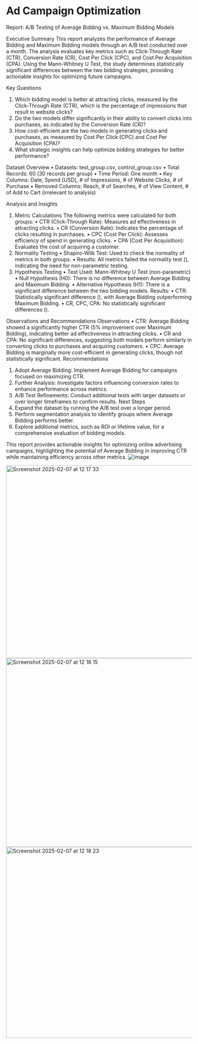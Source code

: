 # Ad Campaign Optimization

Report: A/B Testing of Average Bidding vs. Maximum Bidding Models
 

Executive Summary
This report analyzes the performance of Average Bidding and Maximum Bidding models through an A/B test conducted over a month. The analysis evaluates key metrics such as Click-Through Rate (CTR), Conversion Rate (CR), Cost Per Click (CPC), and Cost Per Acquisition (CPA). Using the Mann-Whitney U Test, the study determines statistically significant differences between the two bidding strategies, providing actionable insights for optimizing future campaigns.
 
Key Questions
1.	Which bidding model is better at attracting clicks, measured by the Click-Through Rate (CTR), which is the percentage of impressions that result in website clicks?
2.	Do the two models differ significantly in their ability to convert clicks into purchases, as indicated by the Conversion Rate (CR)?
3.	How cost-efficient are the two models in generating clicks and purchases, as measured by Cost Per Click (CPC) and Cost Per Acquisition (CPA)?
4.	What strategic insights can help optimize bidding strategies for better performance?
 

Dataset Overview
•	Datasets: test_group.csv, control_group.csv
•	Total Records: 60 (30 records per group)
•	Time Period: One month
•	Key Columns: Date, Spend [USD], # of Impressions, # of Website Clicks, # of Purchase
•	Removed Columns: Reach, # of Searches, # of View Content, # of Add to Cart (irrelevant to analysis)
 

Analysis and Insights
1. Metric Calculations
The following metrics were calculated for both groups:
•	CTR (Click-Through Rate): Measures ad effectiveness in attracting clicks. 
•	CR (Conversion Rate): Indicates the percentage of clicks resulting in purchases. 
•	CPC (Cost Per Click): Assesses efficiency of spend in generating clicks. 
•	CPA (Cost Per Acquisition): Evaluates the cost of acquiring a customer. 
2. Normality Testing
•	Shapiro-Wilk Test: Used to check the normality of metrics in both groups.
•	Results: All metrics failed the normality test (), indicating the need for non-parametric testing.
3. Hypothesis Testing
•	Test Used: Mann-Whitney U Test (non-parametric)
•	Null Hypothesis (H0): There is no difference between Average Bidding and Maximum Bidding.
•	Alternative Hypothesis (H1): There is a significant difference between the two bidding models.
Results:
•	CTR: Statistically significant difference (), with Average Bidding outperforming Maximum Bidding.
•	CR, CPC, CPA: No statistically significant differences ().
 

Observations and Recommendations
Observations
•	CTR: Average Bidding showed a significantly higher CTR (5% improvement over Maximum Bidding), indicating better ad effectiveness in attracting clicks.
•	CR and CPA: No significant differences, suggesting both models perform similarly in converting clicks to purchases and acquiring customers.
•	CPC: Average Bidding is marginally more cost-efficient in generating clicks, though not statistically significant.
Recommendations
1.	Adopt Average Bidding: Implement Average Bidding for campaigns focused on maximizing CTR.
2.	Further Analysis: Investigate factors influencing conversion rates to enhance performance across metrics.
3.	A/B Test Refinements: Conduct additional tests with larger datasets or over longer timeframes to confirm results.
 Next Steps
1.	Expand the dataset by running the A/B test over a longer period.
2.	Perform segmentation analysis to identify groups where Average Bidding performs better.
3.	Explore additional metrics, such as ROI or lifetime value, for a comprehensive evaluation of bidding models.
 
This report provides actionable insights for optimizing online advertising campaigns, highlighting the potential of Average Bidding in improving CTR while maintaining efficiency across other metrics.
![image](https://github.com/user-attachments/assets/91425e07-5681-4a64-a025-f01f620d3264)

<img width="522" alt="Screenshot 2025-02-07 at 12 17 33" src="https://github.com/user-attachments/assets/dfc887f3-d3b1-4db9-8103-a6e345d313ea" />


<img width="511" alt="Screenshot 2025-02-07 at 12 18 15" src="https://github.com/user-attachments/assets/49846ff9-ccfa-445c-8f0d-4b42233759f4" />


<img width="517" alt="Screenshot 2025-02-07 at 12 18 23" src="https://github.com/user-attachments/assets/03d0aa1d-1d9c-4c31-bb78-03c2ee437db5" />

